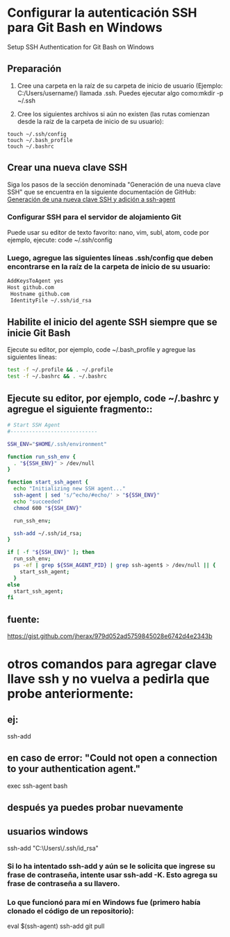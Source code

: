 
# Configurar la autenticación SSH para Git Bash en Windows
Setup SSH Authentication for Git Bash on Windows

## Preparación
1. Cree una carpeta en la raíz de su carpeta de inicio de usuario (Ejemplo: C:/Users/username/) llamada .ssh.
Puedes ejecutar algo como:mkdir -p ~/.ssh

2. Cree los siguientes archivos si aún no existen (las rutas comienzan desde la raíz de la carpeta de inicio de su usuario):
```
touch ~/.ssh/config
touch ~/.bash_profile
touch ~/.bashrc
```

## Crear una nueva clave SSH
Siga los pasos de la sección denominada "Generación de una nueva clave SSH" que se encuentra en la siguiente documentación de GitHub: [Generación de una nueva clave SSH y adición a ssh-agent](https://help.github.com/articles/generating-a-new-ssh-key-and-adding-it-to-the-ssh-agent/#platform-windows)


### Configurar SSH para el servidor de alojamiento Git
Puede usar su editor de texto favorito: nano, vim, subl, atom, code
por ejemplo, ejecute: 
code ~/.ssh/config

### Luego, agregue las siguientes líneas .ssh/config que deben encontrarse en la raíz de la carpeta de inicio de su usuario:

```bash
AddKeysToAgent yes
Host github.com
 Hostname github.com
 IdentityFile ~/.ssh/id_rsa
```

## Habilite el inicio del agente SSH siempre que se inicie Git Bash
Ejecute su editor, por ejemplo, code ~/.bash_profile y agregue las siguientes líneas:

```bash
test -f ~/.profile && . ~/.profile
test -f ~/.bashrc && . ~/.bashrc
```

## Ejecute su editor, por ejemplo, code ~/.bashrc y agregue el siguiente fragmento::
```bash
# Start SSH Agent
#----------------------------

SSH_ENV="$HOME/.ssh/environment"

function run_ssh_env {
  . "${SSH_ENV}" > /dev/null
}

function start_ssh_agent {
  echo "Initializing new SSH agent..."
  ssh-agent | sed 's/^echo/#echo/' > "${SSH_ENV}"
  echo "succeeded"
  chmod 600 "${SSH_ENV}"

  run_ssh_env;

  ssh-add ~/.ssh/id_rsa;
}

if [ -f "${SSH_ENV}" ]; then
  run_ssh_env;
  ps -ef | grep ${SSH_AGENT_PID} | grep ssh-agent$ > /dev/null || {
    start_ssh_agent;
  }
else
  start_ssh_agent;
fi
```
## fuente:
https://gist.github.com/jherax/979d052ad5759845028e6742d4e2343b



# otros comandos para agregar clave llave ssh y no vuelva a pedirla que probe anteriormente:
## ej:
ssh-add

## en caso de error: "Could not open a connection to your authentication agent."
exec ssh-agent bash
## después ya puedes probar nuevamente

## usuarios windows
ssh-add "C:\\Users\\<your user>/.ssh/id_rsa"


### Si lo ha intentado ssh-add y aún se le solicita que ingrese su frase de contraseña, intente usar ssh-add -K. Esto agrega su frase de contraseña a su llavero.

### Lo que funcionó para mí en Windows fue (primero había clonado el código de un repositorio):

eval $(ssh-agent)
ssh-add 
git pull 